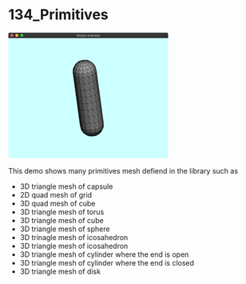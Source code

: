 # 134_Primitives
![](thumbnail.png)

This demo shows many primitives mesh defiend in the library such as
- 3D triangle mesh of capsule
- 2D quad mesh of grid
- 3D quad mesh of cube
- 3D triangle mesh of torus
- 3D triangle mesh of cube
- 3D triangle mesh of sphere
- 3D trinagle mesh of icosahedron
- 3D triangle mesh of icosahedron
- 3D triangle mesh of cylinder where the end is open
- 3D triangle mesh of cylinder where the end is closed
- 3D triangle mesh of disk





